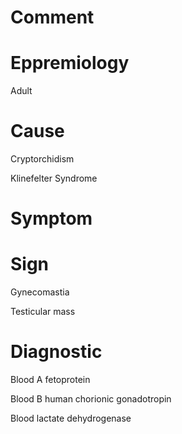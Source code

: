 # Comment

# Eppremiology

Adult

# Cause

Cryptorchidism

Klinefelter Syndrome

# Symptom

# Sign

Gynecomastia

Testicular mass

# Diagnostic

Blood A fetoprotein

Blood B human chorionic gonadotropin

Blood lactate dehydrogenase
